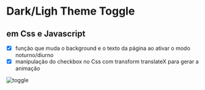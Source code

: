 # Dark/Ligh Theme Toggle
## em Css e Javascript

- [x] função que muda o background e o texto da página ao ativar o modo noturno/diurno
- [x] manipulação do checkbox no Css com transform translateX para gerar a animação

![toggle](https://raw.githubusercontent.com/diegobaena89/javascript/main/Day08%20-%20DarkLight%20Theme/toggle.gif)
